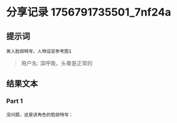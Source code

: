 # 分享记录 1756791735501_7nf24a

## 提示词

```
男人脸部特写，人物设定参考图1
```

> 用户名: 深呼吸，头晕是正常的

## 结果文本

### Part 1

```
没问题，这是该角色的脸部特写：

```
